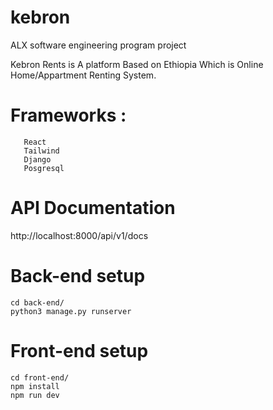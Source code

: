 # kebron

ALX software engineering program project

Kebron Rents is A platform Based on Ethiopia Which is Online Home/Appartment Renting System.

# Frameworks :

       React
       Tailwind
       Django
       Posgresql

# API Documentation

http://localhost:8000/api/v1/docs

# Back-end setup

    cd back-end/
    python3 manage.py runserver

# Front-end setup

    cd front-end/
    npm install
    npm run dev
